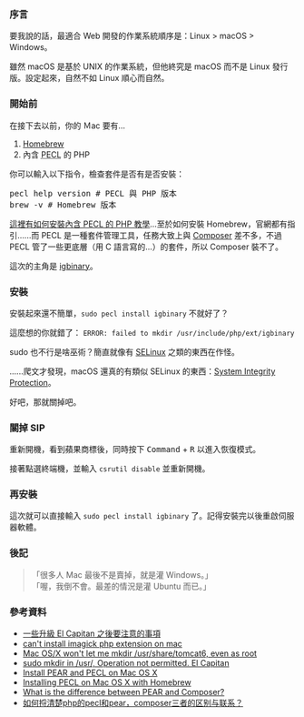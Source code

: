 ### 序言

要我說的話，最適合 Web 開發的作業系統順序是：Linux > macOS > Windows。

雖然 macOS 是基於 UNIX 的作業系統，但他終究是 macOS 而不是 Linux 發行版。設定起來，自然不如 Linux 順心而自然。

### 開始前

在接下去以前，你的 Ｍac 要有...

1. [Homebrew](https://brew.sh)
2. 內含 <abbr title="PHP Extension Community Library">PECL</abbr> 的 PHP

你可以輸入以下指令，檢查套件是否有是否安裝：

<pre>
pecl help version # PECL 與 PHP 版本
brew -v # Homebrew 版本
</pre>

[這裡有如何安裝內含 PECL 的 PHP 教學](https://icyapril.com/php/programming/2016/08/14/installing-pecl-on-osx.html)...至於如何安裝 Homebrew，官網都有指引......而 PECL 是一種套件管理工具，任務大致上與 [Composer](https://getcomposer.org/) 差不多，不過 PECL 管了一些更底層（用 C 語言寫的...）的套件，所以 Composer 裝不了。

這次的主角是 [igbinary](https://pecl.php.net/package/igbinary)。

### 安裝

安裝起來還不簡單，`sudo pecl install igbinary` 不就好了？

這麼想的你就錯了： `ERROR: failed to mkdir /usr/include/php/ext/igbinary`

sudo 也不行是啥巫術？簡直就像有 [SELinux](https://en.wikipedia.org/wiki/Security-Enhanced_Linux) 之類的東西在作怪。

......爬文才發現，macOS 還真的有類似 SELinux 的東西：[System Integrity Protection](https://support.apple.com/HT204899)。

好吧，那就關掉吧。

### 關掉 SIP

重新開機，看到蘋果商標後，同時按下 <kbd>Command</kbd> + <kbd>R</kbd> 以進入恢復模式。

接著點選終端機，並輸入 `csrutil disable` 並重新開機。

### 再安裝

這次就可以直接輸入 `sudo pecl install igbinary` 了。記得安裝完以後重啟伺服器軟體。

### 後記

> 「很多人 Mac 最後不是賣掉，就是灌 Windows。」 <br />
> 「喔，我倒不會。最差的情況是灌 Ubuntu 而已。」

### 參考資料

* [一些升級 El Capitan 之後要注意的事項](https://hiraku.tw/2015/09/3969/)
* [can't install imagick php extension on mac](https://stackoverflow.com/questions/43955366/cant-install-imagick-php-extension-on-mac)
* [Mac OS/X won't let me mkdir /usr/share/tomcat6, even as root](https://apple.stackexchange.com/questions/301976/mac-os-x-wont-let-me-mkdir-usr-share-tomcat6-even-as-root)
* [sudo mkdir in /usr/, Operation not permitted. El Capitan](https://stackoverflow.com/questions/33309005/sudo-mkdir-in-usr-operation-not-permitted-el-capitan)
* [Install PEAR and PECL on Mac OS X](https://jason.pureconcepts.net/2012/10/install-pear-pecl-mac-os-x/)
* [Installing PECL on Mac OS X with Homebrew](https://icyapril.com/php/programming/2016/08/14/installing-pecl-on-osx.html)
* [What is the difference between PEAR and Composer?](https://stackoverflow.com/questions/34199824/what-is-the-difference-between-pear-and-composer)
* [如何捋清楚php的pecl和pear，composer三者的区别与联系？](https://www.zhihu.com/question/50826568)